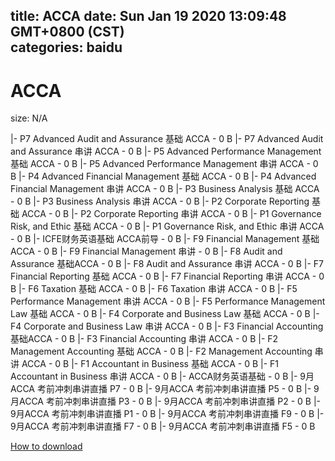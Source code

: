 
title: ACCA
date: Sun Jan 19 2020 13:09:48 GMT+0800 (CST)    
categories: baidu
---

# ACCA
size: N/A
 
 
|- P7 Advanced Audit and Assurance 基础 ACCA - 0 B
|- P7 Advanced Audit and Assurance 串讲 ACCA - 0 B
|- P5 Advanced Performance Management 基础 ACCA - 0 B
|- P5 Advanced Performance Management 串讲 ACCA - 0 B
|- P4 Advanced Financial Management 基础 ACCA - 0 B
|- P4 Advanced Financial Management 串讲 ACCA - 0 B
|- P3 Business Analysis 基础 ACCA - 0 B
|- P3 Business Analysis 串讲 ACCA - 0 B
|- P2 Corporate Reporting 基础 ACCA - 0 B
|- P2 Corporate Reporting 串讲 ACCA - 0 B
|- P1 Governance Risk, and Ethic 基础 ACCA - 0 B
|- P1 Governance Risk, and Ethic 串讲 ACCA - 0 B
|- ICFE财务英语基础 ACCA前导 - 0 B
|- F9 Financial Management 基础ACCA - 0 B
|- F9 Financial Management 串讲 - 0 B
|- F8 Audit and Assurance 基础ACCA - 0 B
|- F8 Audit and Assurance 串讲 ACCA - 0 B
|- F7 Financial Reporting 基础 ACCA - 0 B
|- F7 Financial Reporting 串讲 ACCA - 0 B
|- F6 Taxation 基础 ACCA - 0 B
|- F6 Taxation 串讲 ACCA - 0 B
|- F5 Performance Management 串讲 ACCA - 0 B
|- F5 Performance Management Law 基础 ACCA - 0 B
|- F4 Corporate and Business Law 基础 ACCA - 0 B
|- F4 Corporate and Business Law 串讲 ACCA - 0 B
|- F3 Financial Accounting 基础ACCA - 0 B
|- F3 Financial Accounting 串讲 ACCA - 0 B
|- F2 Management Accounting 基础 ACCA - 0 B
|- F2 Management Accounting 串讲 ACCA - 0 B
|- F1 Accountant in Business 基础 ACCA - 0 B
|- F1 Accountant in Business 串讲 ACCA - 0 B
|- ACCA财务英语基础 - 0 B
|- 9月ACCA 考前冲刺串讲直播 P7 - 0 B
|- 9月ACCA 考前冲刺串讲直播 P5 - 0 B
|- 9月ACCA 考前冲刺串讲直播 P3 - 0 B
|- 9月ACCA 考前冲刺串讲直播 P2 - 0 B
|- 9月ACCA 考前冲刺串讲直播 P1 - 0 B
|- 9月ACCA 考前冲刺串讲直播 F9 - 0 B
|- 9月ACCA 考前冲刺串讲直播 F7 - 0 B
|- 9月ACCA 考前冲刺串讲直播 F5 - 0 B

[How to download](https://bpcam.bemobtrk.com/go/2ceec3aa-1ca2-46d6-b9ff-aaa5c184517c?jno=823)